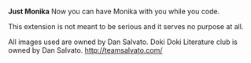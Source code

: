 **Just Monika**
Now you can have Monika with you while you code.

This extension is not meant to be serious and it serves no purpose at all.

All images used are owned by Dan Salvato. Doki Doki Literature club is owned by Dan Salvato. http://teamsalvato.com/
